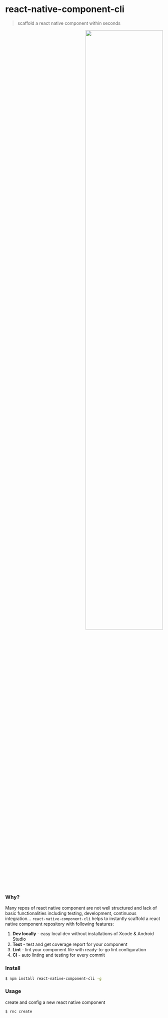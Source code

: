 # react-native-component-cli
> scaffold a react native component within seconds

<p align="right">
	<img src="https://user-images.githubusercontent.com/6414178/52773284-8c9e4400-3075-11e9-8b3b-45ed494f70a1.gif" width="70%" />
</p>

### Why?
Many repos of react native component are not well structured and lack of basic functionalities including testing, development, continuous integration... `react-native-component-cli` helps to instantly scaffold a react native component repository with following features:
1. **Dev locally** - easy local dev without installations of Xcode & Android Studio
2. **Test** - test and get coverage report for your component
3. **Lint** - lint your component file with ready-to-go lint configuration
4. **CI** - auto linting and testing for every commit

### Install
```bash
$ npm install react-native-component-cli -g
```

### Usage
create and config a new react native component
```bash
$ rnc create
```
